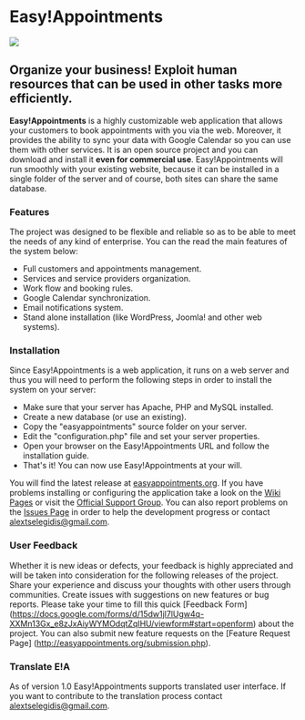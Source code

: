 Easy!Appointments
================

<img src="https://dl.dropboxusercontent.com/u/27545985/easyappointments/google-code-banner.png">

## Organize your business! Exploit human resources that can be used in other tasks more efficiently.

**Easy!Appointments** is a highly customizable web application that allows your customers to book 
appointments with you via the web. Moreover, it provides the ability to sync your data with 
Google Calendar so you can use them with other services. It is an open source project and you 
can download and install it **even for commercial use**. Easy!Appointments will run smoothly with 
your existing website, because it can be installed in a single folder of the server and of course, 
both sites can share the same database.

### Features
The project was designed to be flexible and reliable so as to be able to meet the needs of any 
kind of enterprise. You can the read the main features of the system below:

* Full customers and appointments management.
* Services and service providers organization.
* Work flow and booking rules.
* Google Calendar synchronization.
* Email notifications system.
* Stand alone installation (like WordPress, Joomla! and other web systems).

### Installation
Since Easy!Appointments is a web application, it runs on a web server and thus you will need to 
perform the following steps in order to install the system on your server:

* Make sure that your server has Apache, PHP and MySQL installed.
* Create a new database (or use an existing).
* Copy the "easyappointments" source folder on your server.
* Edit the "configuration.php" file and set your server properties.
* Open your browser on the Easy!Appointments URL and follow the installation guide.
* That's it! You can now use Easy!Appointments at your will.

You will find the latest release at [easyappointments.org](http://easyappointments.org). If you have problems installing or configuring the application take a look on the [Wiki Pages](https://github.com/alextselegidis/easyappointments/wiki) or visit the [Official Support Group](https://groups.google.com/forum/#!forum/easy-appointments). You can also report problems on the [Issues Page](https://github.com/alextselegidis/easyappointments/issues) in order to help the development progress or contact [alextselegidis@gmail.com](mailto:alextselegidis@gmail.com).

### User Feedback
Whether it is new ideas or defects, your feedback is highly appreciated and will be taken into 
consideration for the following releases of the project. Share your experience and discuss your 
thoughts with other users through communities. Create issues with suggestions on new features or 
bug reports. Please take your time to fill this quick [Feedback Form] (https://docs.google.com/forms/d/15dw1jl7lUgw4q-XXMn13Gx_e8zJxAiyWYMOdqtZqIHU/viewform#start=openform) about the project. You can also submit new feature requests on the [Feature Request Page]
(http://easyappointments.org/submission.php).

### Translate E!A
As of version 1.0 Easy!Appointments supports translated user interface. If you want to contribute to the 
translation process contact [alextselegidis@gmail.com](mailto:alextselegidis@gmail.com).
